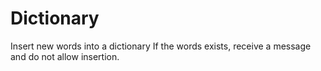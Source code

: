 # Dictionary
Insert new words into a dictionary
If the words exists, receive a message and do not allow insertion.
